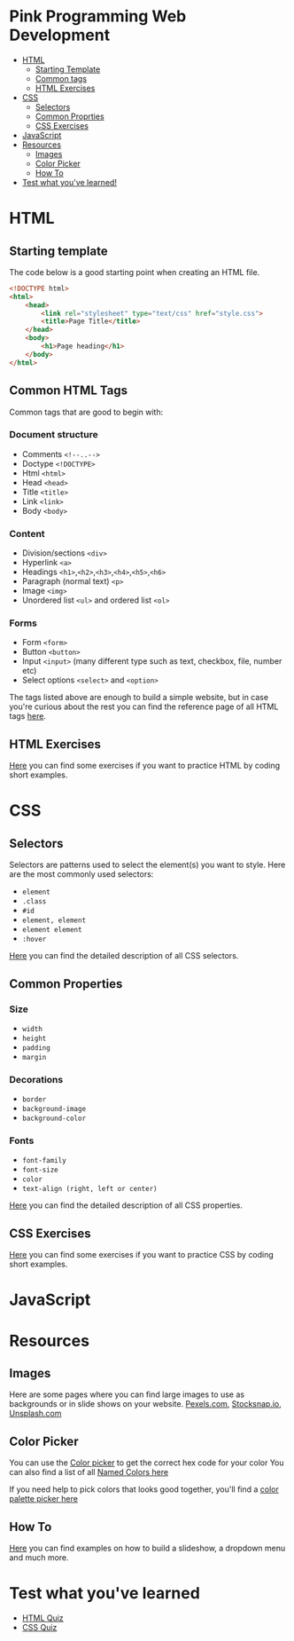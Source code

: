 # Pink Programming Web Development
- [HTML](#HTML)
    - [Starting Template](#starting-template)
    - [Common tags](#common-html-tags)
    - [HTML Exercises](#html-exercises)
- [CSS](#css)
    - [Selectors](#selectors)
    - [Common Proprties](#common-properties)
    - [CSS Exercises](#css-exercises)
- [JavaScript](#javascript)
- [Resources](#resources)
    - [Images](#images)
    - [Color Picker](#color-picker)
    - [How To](#how-to)
- [Test what you've learned!](#test-what-youve-learned)


# HTML

## Starting template
The code below is a good starting point when creating an HTML file.

```html
<!DOCTYPE html>
<html>
    <head>
        <link rel="stylesheet" type="text/css" href="style.css">            
        <title>Page Title</title>
    </head>
    <body>
        <h1>Page heading</h1>
    </body>
</html>
```

## Common HTML Tags
Common tags that are good to begin with:

### Document structure
- Comments `<!--..-->`
- Doctype `<!DOCTYPE>`
- Html `<html>`
- Head `<head>`
- Title `<title>`
- Link `<link>`
- Body `<body>`

### Content
- Division/sections `<div>`
- Hyperlink `<a>`
- Headings `<h1>`,`<h2>`,`<h3>`,`<h4>`,`<h5>`,`<h6>`
- Paragraph (normal text) `<p>`
- Image `<img>`
- Unordered list `<ul>` and ordered list `<ol>`

### Forms
- Form `<form>`
- Button `<button>`
- Input `<input>` (many different type such as text, checkbox, file, number etc)
- Select options `<select>` and `<option>`

The tags listed above are enough to build a simple website, but in case you're curious about the rest you can find the reference page of all HTML tags [here](https://www.w3schools.com/tags/ref_byfunc.asp).

## HTML Exercises
[Here](https://www.w3schools.com/html/exercise.asp?filename=exercise_attributes1) you can find some exercises if you want to practice HTML by coding short examples.

# CSS

## Selectors
Selectors are patterns used to select the element(s) you want to style.
Here are the most commonly used selectors:
- `element`
- `.class`
- `#id`
- `element, element`
- `element element`
- `:hover`

[Here](https://www.w3schools.com/cssref/css_selectors.asp) you can find the detailed description of all CSS selectors.

## Common Properties

### Size
- `width`
- `height`
- `padding`
- `margin`


### Decorations
- `border`
- `background-image`
- `background-color`


### Fonts
- `font-family`
- `font-size`
- `color`
- `text-align (right, left or center)`

[Here](https://www.w3schools.com/CSSref/css3_pr_align-content.asp) you can find the detailed description of all CSS properties.

## CSS Exercises
[Here](https://www.w3schools.com/css/exercise.asp) you can find some exercises if you want to practice CSS by coding short examples.

# JavaScript

# Resources
## Images
Here are some pages where you can find large images to use as backgrounds or in slide shows on your website.
[Pexels.com](https://www.pexels.com), [Stocksnap.io](https://stocksnap.io), [Unsplash.com](https://unsplash.com)

## Color Picker
You can use the [Color picker](https://www.w3schools.com/colors/colors_picker.asp) to get the correct hex code for your color
You can also find a list of all [Named Colors here](https://www.w3schools.com/colors/colors_names.asp)

If you need help to pick colors that looks good together, you'll find a [color palette picker here](https://www.w3schools.com/colors/colors_palettes.asp)

## How To
[Here](https://www.w3schools.com/howto/default.asp) you can find examples on how to build a slideshow, a dropdown menu and much more.

# Test what you've learned
- [HTML Quiz](https://www.w3schools.com/html/html_quiz.asp)
- [CSS Quiz](https://www.w3schools.com/quiztest/quiztest.asp?qtest=CSS§) 
